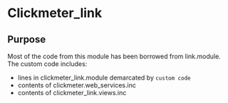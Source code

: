 Clickmeter_link
===============

## Purpose
Most of the code from this module has been borrowed from link.module.
The custom code includes: 

* lines in clickmeter_link.module demarcated by `custom code`
* contents of clickmeter.web_services.inc
* contents of clickmeter_link.views.inc